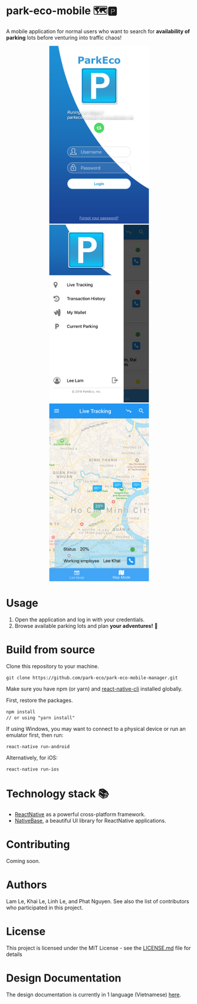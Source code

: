 # park-eco-mobile 🗺️🅿️ 
A mobile application for normal users who want to search for **availability of parking** lots before venturing into traffic chaos!

<p align="center">
   <img src="assets/screenshots/Login.png" height="480"> <img src="assets/screenshots/Sidebar.png" height="480"> <img src="assets/screenshots/LiveTracking_MapMode.png" height="480">
</p>

# Usage
1. Open the application and log in with your credentials.
2. Browse available parking lots and plan **your adventures!** 🌇

# Build from source
Clone this repository to your machine.
```
git clone https://github.com/park-eco/park-eco-mobile-manager.git
```

Make sure you have npm (or yarn) and [react-native-cli](https://www.npmjs.com/package/react-native-cli) installed globally. 

First, restore the packages.
```
npm install 
// or using "yarn install"
``` 

If using Windows, you may want to connect to a physical device or run an emulator first, then run:
```
react-native run-android
```

Alternatively, for iOS:
```
react-native run-ios
```

# Technology stack 📚
- [ReactNative](https://github.com/facebook/react-native) as a powerful cross-platform framework.
- [NativeBase](https://github.com/GeekyAnts/NativeBase), a beautiful UI library for ReactNative applications.

# Contributing
Coming soon.

# Authors
Lam Le, Khai Le, Linh Le, and Phat Nguyen. See also the list of contributors who participated in this project.

# License
This project is licensed under the MIT License - see the [LICENSE.md](LICENSE) file for details

# Design Documentation
The design documentation is currently in 1 language (Vietnamese) [here](https://drive.google.com/file/d/1h9vPLV3zv5bGFUXuRGKPwWl_H1Qbw0sJ/view?usp=sharing).